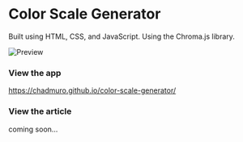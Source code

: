 # Color Scale Generator

Built using HTML, CSS, and JavaScript.
Using the Chroma.js library.

![Preview](https://media.giphy.com/media/nRsfVPTgBYqJnKTZBc/giphy.gif)

### View the app
https://chadmuro.github.io/color-scale-generator/

### View the article
coming soon...
